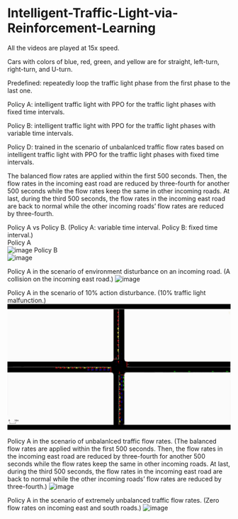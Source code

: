 # Intelligent-Traffic-Light-via-Reinforcement-Learning
All the videos are played at 15x speed.

Cars with colors of blue, red, green, and yellow are for straight, left-turn, right-turn, and U-turn.

Predefined: repeatedly loop the traffic light phase from the first phase to the last one.  

Policy A: intelligent traffic light with PPO for the traffic light phases with fixed time intervals.  

Policy B: intelligent traffic light with PPO for the traffic light phases with variable time intervals.  

Policy D: trained in the scenario of unbalanlced traffic flow rates based on intelligent traffic light with PPO for the traffic light phases with fixed time intervals.

The balanced flow rates are applied within the first 500 seconds. Then, the flow rates in the incoming east road are reduced by three-fourth for another 500 seconds while the flow rates keep the same in other incoming roads. At last, during the third 500 seconds, the flow rates in the incoming east road are back to normal while the other incoming roads’ flow rates are reduced by three-fourth.

Policy A vs Policy B. (Policy A: variable time interval. Policy B: fixed time interval.)  
Policy A  
![image](https://github.com/YueZhu95/Intelligent-Traffic-Light-via-Reinforcement-Learning/blob/main/ppo_var_gif.gif) 
Policy B  
![image](https://github.com/YueZhu95/Intelligent-Traffic-Light-via-Reinforcement-Learning/blob/main/ppo_fix_gif2.gif) 

Policy A in the scenario of environment disturbance on an incoming road. (A collision on the incoming east road.)
![image](https://github.com/YueZhu95/Intelligent-Traffic-Light-via-Reinforcement-Learning/blob/main/ppo_inc_gif.gif)

Policy A in the scenario of 10% action disturbance. (10% traffic light malfunction.)
![image](https://github.com/YueZhu95/Intelligent-Traffic-Light-via-Reinforcement-Learning/blob/main/ppo_act_gif.gif)

Policy A in the scenario of unbalanlced traffic flow rates. (The balanced flow rates are applied within the first 500 seconds. Then, the flow rates in the incoming east road are reduced by three-fourth for another 500 seconds while the flow rates keep the same in other incoming roads. At last, during the third 500 seconds, the flow rates in the incoming east road are back to normal while the other incoming roads’ flow rates are reduced by three-fourth.)
![image](https://github.com/YueZhu95/Intelligent-Traffic-Light-via-Reinforcement-Learning/blob/main/ppo_unb_gif1.gif)

Policy A in the scenario of extremely unbalanced traffic flow rates. (Zero flow rates on incoming east and south roads.)
![image](https://github.com/YueZhu95/Intelligent-Traffic-Light-via-Reinforcement-Learning/blob/main/ppo_exunb_gif.gif)

